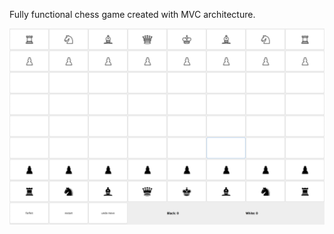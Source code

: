 Fully functional chess game created with MVC architecture.

![Alt text](/resources/fresh-game.png?raw=true "Fresh Game")

